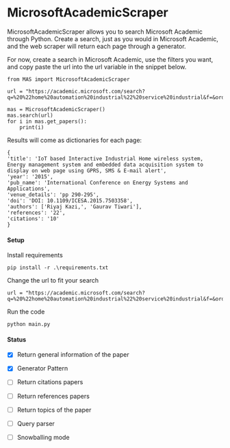 # MicrosoftAcademicScraper

<p>MicrosoftAcademicScraper allows you to search Microsoft Academic through Python. Create a search, just as you would in Microsoft Academic, and the web scraper will return each page through a generator.</p>
<p>For now, create a search in Microsoft Academic, use the filters you want, and copy paste the url into the url variable in the snippet below.</p>

```
from MAS import MicrosoftAcademicScraper   

url = "https://academic.microsoft.com/search?q=%20%22home%20automation%20industrial%22%20service%20industrial&f=&orderBy=0&skip=0&take=10"

mas = MicrosoftAcademicScraper()
mas.search(url)
for i in mas.get_papers():
    print(i)
```

Results will come as dictionaries for each page:

```
{
'title': 'IoT based Interactive Industrial Home wireless system, Energy management system and embedded data acquisition system to display on web page using GPRS, SMS & E-mail alert', 
'year': '2015', 
'pub_name': 'International Conference on Energy Systems and Applications', 
'venue_details': 'pp 290-295',
'doi': 'DOI: 10.1109/ICESA.2015.7503358',
'authors': ['Riyaj Kazi,', 'Gaurav Tiwari'],
'references': '22', 
'citations': '10'
}
```

<h4>Setup</h4>
<p>Install requirements</p>

```
pip install -r .\requirements.txt
```

<p>Change the url to fit your search</p>

```
url = "https://academic.microsoft.com/search?q=%20%22home%20automation%20industrial%22%20service%20industrial&f=&orderBy=0&skip=0&take=10"
```

<p>Run the code</p>

```
python main.py
```

<h4>Status</h4>

- [x] Return general information of the paper
- [x] Generator Pattern
- [ ] Return citations papers
- [ ] Return references papers
- [ ] Return topics of the paper
- [ ] Query parser
- [ ] Snowballing mode

